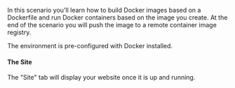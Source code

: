 In this scenario you'll learn how to build Docker images based on a Dockerfile
and run Docker containers based on the image you create. At the end of the
scenario you will push the image to a remote container image registry.

The environment is pre-configured with Docker installed.

#### The Site

The "Site" tab will display your website once it is up and running.